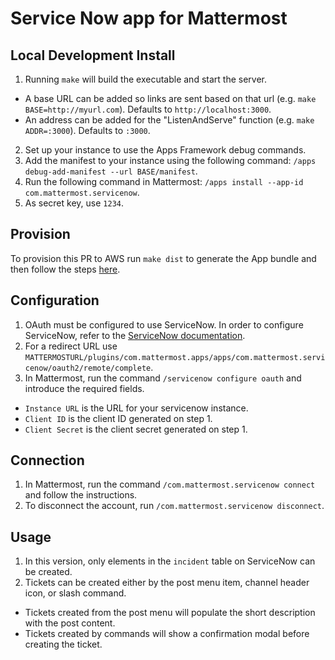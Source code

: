 # Service Now app for Mattermost

## Local Development Install

1. Running `make` will build the executable and start the server.
  - A base URL can be added so links are sent based on that url (e.g. `make BASE=http://myurl.com`). Defaults to `http://localhost:3000`.
  - An address can be added for the "ListenAndServe" function (e.g. `make ADDR=:3000`). Defaults to `:3000`.
2. Set up your instance to use the Apps Framework debug commands.
3. Add the manifest to your instance using the following command: `/apps debug-add-manifest --url BASE/manifest`.
4. Run the following command in Mattermost: `/apps install --app-id com.mattermost.servicenow`.
5. As secret key, use `1234`.

## Provision

To provision this PR to AWS run `make dist` to generate the App bundle and then follow the steps [here](https://github.com/mattermost/mattermost-plugin-apps#provisioning).

## Configuration

1. OAuth must be configured to use ServiceNow. In order to configure ServiceNow, refer to the [ServiceNow documentation](https://docs.servicenow.com/bundle/paris-platform-administration/page/administer/security/task/t_CreateEndpointforExternalClients.html).
2. For a redirect URL use `MATTERMOSTURL/plugins/com.mattermost.apps/apps/com.mattermost.servicenow/oauth2/remote/complete`.
3. In Mattermost, run the command `/servicenow configure oauth` and introduce the required fields.
  - `Instance URL` is the URL for your servicenow instance.
  - `Client ID` is the client ID generated on step 1.
  - `Client Secret` is the client secret generated on step 1.

## Connection

1. In Mattermost, run the command `/com.mattermost.servicenow connect` and follow the instructions.
2. To disconnect the account, run `/com.mattermost.servicenow disconnect`.

## Usage

1. In this version, only elements in the `incident` table on ServiceNow can be created.
2. Tickets can be created either by the post menu item, channel header icon, or slash command.
  - Tickets created from the post menu will populate the short description with the post content.
  - Tickets created by commands will show a confirmation modal before creating the ticket.
